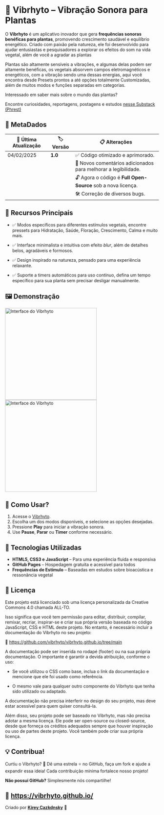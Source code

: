
# 🌿 Vibrhyto – Vibração Sonora para Plantas 

O **Vibrhyto** é um aplicativo inovador que gera **frequências sonoras benéficas para plantas**, promovendo crescimento saudável e equilíbrio energético. Criado com paixão pela natureza, ele foi desenvolvido para ajudar entusiastas e pesquisadores a explorar os efeitos do som na vida vegetal, além de você a agradar as plantas

Plantas são altamente sensíveis a vibrações, e algumas delas podem ser altamente benéficas, os vegetais absorvem campos eletromagnéticos e energéticos, com a vibração sendo uma dessas energias, aqui você encontra desde Presets prontos a até opções totalmente Customizadas, além de muitos modos e funções separadas em categorias.

Interessado em saber mais sobre o mundo das plantas? 

Encontre curiosidades, reportagens, postagens e estudos
[nesse Substack (Phrest)](https://phrest.substack.com/)

## 📌 MetaDados

| 🔄 Última Atualização | 🏷️ Versão | 📋 Alterações |
|----------------------|---------|-------------|
| 04/02/2025 | **1.0** | ✅ Código otimizado e aprimorado. |
|                      |         | 📝 Novos comentários adicionados para melhorar a legibilidade. |
|                      |         | 🔓 Agora o código é **Full Open-Source** sob a nova licença. |
|                      |         | 🛠️ Correção de diversos bugs. |

## 🌱 **Recursos Principais**  
- ✅ Modos específicos para diferentes estímulos vegetais, encontre pressets para Hidratação, Saúde, Floração, Crescimento, Calma e muito mais.

- ✅ Interface minimalista e intuitiva com efeito *blur*, além de detalhes belos, agradáveis e formosos.

- ✅ Design inspirado na natureza, pensado para uma experiência relaxante.

- ✅ Suporte a timers automáticos para uso contínuo, defina um tempo específico para sua planta sem precisar desligar manualmente. 

## 🖼️  **Demonstração**  
<img src="https://i.postimg.cc/j2k9ftSR/Screenshot-20250203-170019-Treb-Edit.jpg" alt="Interface do Vibrhyto" width="300">  
<img src="https://i.postimg.cc/jjVpvxQ5/Screenshot-20250203-165945-Treb-Edit.jpg" alt="Interface do Vibrhyto" width="300">  


## 🚀 **Como Usar?**  
1. Acesse o [Vibrhyto](https://vibrhyto.github.io/).  
2. Escolha um dos modos disponíveis, e selecione as opções desejadas.
3. Pressione **Play** para iniciar a vibração sonora.  
4. Use **Pause**, **Parar** ou **Timer** conforme necessário.  

## 🔧 **Tecnologias Utilizadas**  
- **HTML5, CSS3 e JavaScript** – Para uma experiência fluida e responsiva  
- **GitHub Pages** – Hospedagem gratuita e acessível para todos  
- **Frequências de Estímulo** – Baseadas em estudos sobre bioacústica e ressonância vegetal  

## 📜 **Licença**  
Este projeto está licenciado sob uma licença personalizada da Creative Commons 4.0 chamada ALL-TO.

Isso significa que você tem permissão para editar, distribuir, compilar, remixar, recriar, inspirar-se e criar sua própria versão baseada no código JavaScript, CSS e HTML deste projeto. No entanto, é necessário incluir a documentação do Vibrhyto no seu projeto:

🔗 https://github.com/vibrhyto/vibrhyto.github.io/tree/main

A documentação pode ser inserida no rodapé (footer) ou na sua própria documentação. O importante é garantir a devida atribuição, conforme o uso:

- Se você utilizou o CSS como base, inclua o link da documentação e mencione que ele foi usado como referência.

- O mesmo vale para qualquer outro componente do Vibrhyto que tenha sido utilizado ou adaptado.


A documentação não precisa interferir no design do seu projeto, mas deve estar acessível para quem quiser consultá-la.

Além disso, seu projeto pode ser baseado no Vibrhyto, mas não precisa adotar a mesma licença. Ele pode ser open-source ou closed-source, desde que forneça os créditos adequados sempre que houver inspiração ou uso de partes deste projeto. Você também pode criar sua própria licença.


## 💡 **Contribua!**  
Curtiu o Vibrhyto? 🌿 Dê uma estrela ⭐ no GitHub, faça um fork e ajude a expandir essa ideia! Cada contribuição mínima fortalece nosso projeto!

**Não possui GitHub?**
Simplesmente nós compartilhe!

🔗  https://vibrhyto.github.io/
---

Criado por **[Kirey Cazkdnsky](https://github.com/kireiygo)** 🌿
